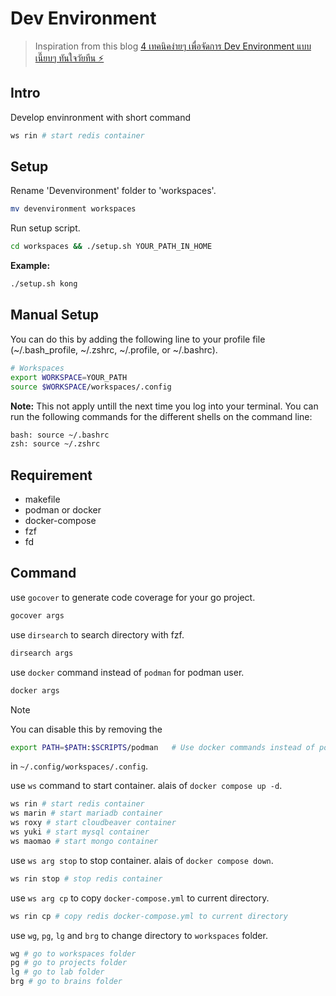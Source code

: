 # Dev Environment

> Inspiration from this blog [4 เทคนิคง่ายๆ เพื่อจัดการ Dev Environment แบบเนี๊ยบๆ ทันใจวัยทีน ⚡️](https://medium.com/@phoomparin/4-%E0%B9%80%E0%B8%97%E0%B8%84%E0%B8%99%E0%B8%B4%E0%B8%84%E0%B8%87%E0%B9%88%E0%B8%B2%E0%B8%A2%E0%B9%86-%E0%B9%80%E0%B8%9E%E0%B8%B7%E0%B9%88%E0%B8%AD%E0%B8%88%E0%B8%B1%E0%B8%94%E0%B8%81%E0%B8%B2%E0%B8%A3-dev-environment-%E0%B9%81%E0%B8%9A%E0%B8%9A%E0%B9%80%E0%B8%99%E0%B8%B5%E0%B9%8A%E0%B8%A2%E0%B8%9A%E0%B9%86-%E0%B8%97%E0%B8%B1%E0%B8%99%E0%B9%83%E0%B8%88%E0%B8%A7%E0%B8%B1%E0%B8%A2%E0%B8%97%E0%B8%B5%E0%B8%99-%EF%B8%8F-bf06f5a58a6e)

## Intro

Develop envinronment with short command

```sh
ws rin # start redis container
```

## Setup

Rename 'Devenvironment' folder to 'workspaces'.

```sh
mv devenvironment workspaces
```

Run setup script.

```sh
cd workspaces && ./setup.sh YOUR_PATH_IN_HOME
```

**Example:**

```sh
./setup.sh kong
```

## Manual Setup

You can do this by adding the following line to your profile file (~/.bash_profile, ~/.zshrc, ~/.profile, or ~/.bashrc).

```sh
# Workspaces
export WORKSPACE=YOUR_PATH
source $WORKSPACE/workspaces/.config
```

**Note:** This not apply untill the next time you log into your terminal. You can run the following commands for the different shells on the command line:

```sh
bash: source ~/.bashrc
zsh: source ~/.zshrc
```

## Requirement

- makefile
- podman or docker
- docker-compose
- fzf
- fd

## Command

use `gocover` to generate code coverage for your go project.

```sh
gocover args 
```

use `dirsearch` to search directory with fzf.

```sh
dirsearch args
```

use `docker` command instead of `podman` for podman user.

```sh
docker args
```

> [!Note]
> You can disable this by removing the
>
> ```sh
> export PATH=$PATH:$SCRIPTS/podman   # Use docker commands instead of podman
> ```
>
> in `~/.config/workspaces/.config`.

use `ws` command to start container. alais of `docker compose up -d`.

```sh
ws rin # start redis container
ws marin # start mariadb container
ws roxy # start cloudbeaver container
ws yuki # start mysql container
ws maomao # start mongo container
```

use `ws arg stop` to stop container. alais of `docker compose down`.

```sh
ws rin stop # stop redis container
```

use `ws arg cp` to copy `docker-compose.yml` to current directory.

```sh
ws rin cp # copy redis docker-compose.yml to current directory
```

use `wg`, `pg`, `lg` and `brg` to change directory to `workspaces` folder.

```sh
wg # go to workspaces folder
pg # go to projects folder
lg # go to lab folder
brg # go to brains folder
```
